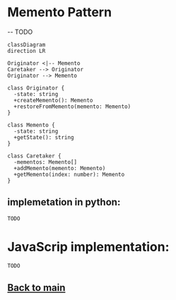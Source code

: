 # Memento Pattern
--
TODO
```mermaid
classDiagram
direction LR

Originator <|-- Memento
Caretaker --> Originator
Originator --> Memento

class Originator {
  -state: string
  +createMemento(): Memento
  +restoreFromMemento(memento: Memento)
}

class Memento {
  -state: string
  +getState(): string
}

class Caretaker {
  -mementos: Memento[]
  +addMemento(memento: Memento)
  +getMemento(index: number): Memento
}

```

## implemetation in python:
```python
TODO
```
# JavaScrip implementation:

```js
TODO
```

## [Back to main](../readme.md)